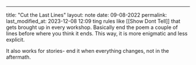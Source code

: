 ---
title: "Cut the Last Lines"
layout: note
date: 09-08-2022
permalink:
last_modified_at: 2023-12-08 12:09
ting rules like [[Show Dont Tell]] that gets brought up in every workshop. Basically end the poem a couple of lines before where you think it ends. This way, it is more enigmatic and less explicit.

It also works for stories- end it when everything changes, not in the aftermath.
